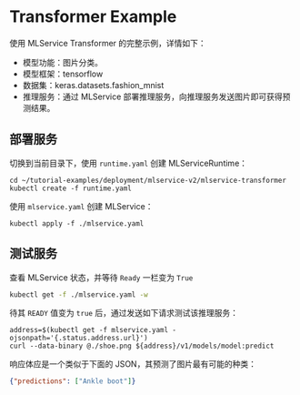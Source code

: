 # Transformer Example

使用 MLService Transformer 的完整示例，详情如下：

* 模型功能：图片分类。
* 模型框架：tensorflow
* 数据集：keras.datasets.fashion_mnist
* 推理服务：通过 MLService 部署推理服务，向推理服务发送图片即可获得预测结果。

## 部署服务

切换到当前目录下，使用 `runtime.yaml` 创建 MLServiceRuntime：

```shell
cd ~/tutorial-examples/deployment/mlservice-v2/mlservice-transformer
kubectl create -f runtime.yaml
```


使用 `mlservice.yaml` 创建 MLService：

``` shell
kubectl apply -f ./mlservice.yaml
```

## 测试服务

查看 MLService 状态，并等待 `Ready` 一栏变为 `True`

``` bash
kubectl get -f ./mlservice.yaml -w
```

待其 `READY` 值变为 `true` 后，通过发送如下请求测试该推理服务：

```
address=$(kubectl get -f mlservice.yaml -ojsonpath='{.status.address.url}')
curl --data-binary @./shoe.png ${address}/v1/models/model:predict
```

响应体应是一个类似于下面的 JSON，其预测了图片最有可能的种类：

```json
{"predictions": ["Ankle boot"]}
```